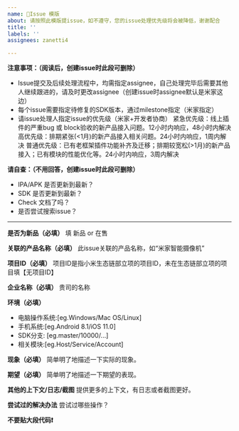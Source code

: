 ```yaml
---
name: 📝Issue 模版
about: 请按照此模版提issue，如不遵守，您的issue处理优先级将会被降低，谢谢配合
title: ''
labels: ''
assignees: zanetti4

---
```

**注意事项：（阅读后，创建issue时此段可删除）**
- Issue提交及后续处理流程中，均需指定assignee，自己处理完毕后需要其他人继续跟进的，请及时更改assignee（创建issue时assignee默认是米家这边）
- 每个issue需要指定待修复的SDK版本，通过milestone指定（米家指定）
- 请issue处理人指定issue的优先级（米家+开发者协商）
    紧急优先级：线上插件的严重bug 或 block验收的新产品接入问题。12小时内响应，48小时内解决
    高优先级：排期紧张(<1月)的新产品接入相关问题。24小时内响应，1周内解决
    普通优先级：已有老框架插件功能补齐及迁移；排期较宽松(>1月)的新产品接入；已有模块的性能优化等。24小时内响应，3周内解决

**请自查：（不用回答，创建issue时此段可删除）**
- IPA/APK 是否更新到最新？
- SDK 是否更新到最新？
- Check 文档了吗？
- 是否尝试搜索issue？

---
**是否为新品（必填）**
填 新品 or 在售

**关联的产品名称（必填）**
此issue关联的产品名称，如“米家智能摄像机”

**项目ID（必填）**
项目ID是指小米生态链部立项的项目ID，未在生态链部立项的项目填【无项目ID】

**企业名称（必填）**
贵司的名称

**环境（必填）**
- 电脑操作系统:[eg.Windows/Mac OS/Linux]
- 手机系统:[eg.Android 8.1/iOS 11.0]
- SDK分支: [eg.master/10000/...]
- 相关模块:[eg.Host/Service/Account]

**现象（必填）**
简单明了地描述一下实际的现象。

**期望（必填）**
简单明了地描述一下期望的表现。

**其他的上下文/日志/截图**
提供更多的上下文，有日志或者截图更好。

**尝试过的解决办法**
尝试过哪些操作？

**不要贴大段代码❗️**